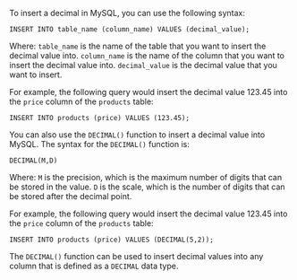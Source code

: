 
To insert a decimal in MySQL, you can use the following syntax:
```
INSERT INTO table_name (column_name) VALUES (decimal_value);
```

Where:
`table_name` is the name of the table that you want to insert the decimal value into.
`column_name` is the name of the column that you want to insert the decimal value into.
`decimal_value` is the decimal value that you want to insert.

For example, the following query would insert the decimal value 123.45 into the `price` column of the `products` table:

```
INSERT INTO products (price) VALUES (123.45); 
```

You can also use the `DECIMAL()` function to insert a decimal value into MySQL. The syntax for the `DECIMAL()` function is:
```
DECIMAL(M,D) 
```

Where:
`M` is the precision, which is the maximum number of digits that can be stored in the value.
`D` is the scale, which is the number of digits that can be stored after the decimal point.

For example, the following query would insert the decimal value 123.45 into the `price` column of the `products` table:

```
INSERT INTO products (price) VALUES (DECIMAL(5,2)); 
```

The `DECIMAL()` function can be used to insert decimal values into any column that is defined as a `DECIMAL` data type.